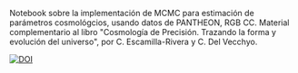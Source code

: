 Notebook sobre la implementación de MCMC para estimación de parámetros cosmológcios, usando datos de PANTHEON, RGB CC.
Material complementario al libro "Cosmología de Precisión. Trazando la forma y evolución del universo", por C. Escamilla-Rivera y C. Del Vecchyo.

[![DOI](https://zenodo.org/badge/DOI/10.5281/zenodo.5762816.svg)](https://doi.org/10.5281/zenodo.5762816)
